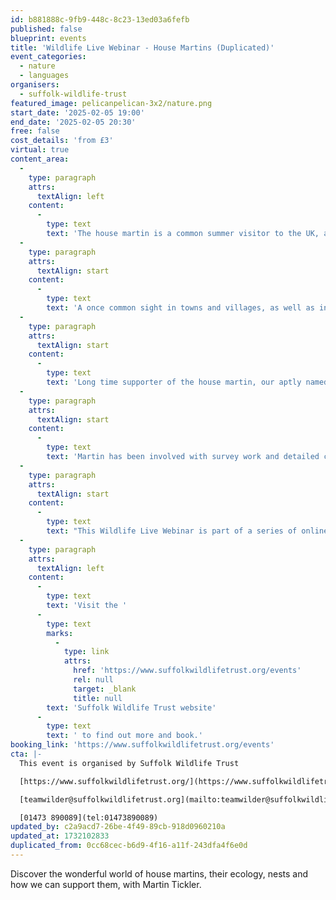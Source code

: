 ```yaml
---
id: b881888c-9fb9-448c-8c23-13ed03a6fefb
published: false
blueprint: events
title: 'Wildlife Live Webinar - House Martins (Duplicated)'
event_categories:
  - nature
  - languages
organisers:
  - suffolk-wildlife-trust
featured_image: pelicanpelican-3x2/nature.png
start_date: '2025-02-05 19:00'
end_date: '2025-02-05 20:30'
free: false
cost_details: 'from £3'
virtual: true
content_area:
  -
    type: paragraph
    attrs:
      textAlign: left
    content:
      -
        type: text
        text: 'The house martin is a common summer visitor to the UK, arriving in April and leaving in October. It builds mud nests, sometimes in small colonies, under ledges, on cliffs and, as their name suggests, under the eaves of houses, returning to the same nest in years to come. Both males and females help to build the nest, collecting mud from streams and ponds and building up layers with bill-sized pellets. A nest can take them days to build, so reuse saves them a lot of work.'
  -
    type: paragraph
    attrs:
      textAlign: start
    content:
      -
        type: text
        text: 'A once common sight in towns and villages, as well as in agricultural areas, flying around to catch the flying insects and aphids they feed on, house martins are now a Red Listed Species in the UK.'
  -
    type: paragraph
    attrs:
      textAlign: start
    content:
      -
        type: text
        text: 'Long time supporter of the house martin, our aptly named presenter, Martin, will share his passion for these birds, their life cycles and what is can be done to support them. He outlines how the colony on his house, which began over 40 years ago with a single natural nest, now numbers 34. The colony now uses artificial nests well as natural ones and is going from strength to strength. Martin will describe ways we can all help house martins when they return to breed in the UK.'
  -
    type: paragraph
    attrs:
      textAlign: start
    content:
      -
        type: text
        text: 'Martin has been involved with survey work and detailed colony recording work as a British Trust for Ornithology volunteer. He has also worked extensively with Suffolk Bird Group and Suffolk Wildlife Trust to encourage more people to help this beautiful bird.'
  -
    type: paragraph
    attrs:
      textAlign: start
    content:
      -
        type: text
        text: "This Wildlife Live Webinar is part of a series of online events on a range of wildlife topics. It is scheduled\_to last approximately one and a half hours, including a presentation plus a questions & answers session. Suffolk Wildlife Trust uses the Zoom platform for its webinars and, when you book, you will receive simple instructions on how to join the event from the comfort of your own\_home. When booking, please input the same email you will be using on the night. Subtitles are available."
  -
    type: paragraph
    attrs:
      textAlign: left
    content:
      -
        type: text
        text: 'Visit the '
      -
        type: text
        marks:
          -
            type: link
            attrs:
              href: 'https://www.suffolkwildlifetrust.org/events'
              rel: null
              target: _blank
              title: null
        text: 'Suffolk Wildlife Trust website'
      -
        type: text
        text: ' to find out more and book.'
booking_link: 'https://www.suffolkwildlifetrust.org/events'
cta: |-
  This event is organised by Suffolk Wildlife Trust

  [https://www.suffolkwildlifetrust.org/](https://www.suffolkwildlifetrust.org/)

  [teamwilder@suffolkwildlifetrust.org](mailto:teamwilder@suffolkwildlifetrust.org)

  [01473 890089](tel:01473890089)
updated_by: c2a9acd7-26be-4f49-89cb-918d0960210a
updated_at: 1732102833
duplicated_from: 0cc68cec-b6d9-4f16-a11f-243dfa4f6e0d
---
```

Discover the wonderful world of house martins, their ecology, nests and how we can support them, with Martin Tickler.